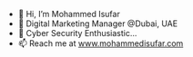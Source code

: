 - 👋 Hi, I’m Mohammed Isufar  
- 👀 Digital Marketing Manager @Dubai, UAE
- 🌱 Cyber Security Enthusiastic...
- 📫 Reach me at www.mohammedisufar.com
